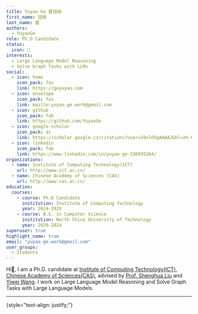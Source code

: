```yaml
---
title: Yuyao Ge 葛钰峣
first_name: 钰峣
last_name: 葛
authors:
  - YuyaoGe
role: Ph.D Candidate
status:
  icon: 🔬
interests:
  - Large Language Model Reasoning
  - Solve Graph Tasks with LLMs
social:
  - icon: home
    icon_pack: fas
    link: https://geyuyao.com
  - icon: envelope
    icon_pack: fas
    link: mailto:yuyao.ge.work@gmail.com
  - icon: github
    icon_pack: fab
    link: https://github.com/YuyaoGe
  - icon: google-scholar
    icon_pack: ai
    link: https://scholar.google.cz/citations?user=S9xlO5gAAAAJ&hl=zh-CN
  - icon: linkedin
    icon_pack: fab
    link: https://www.linkedin.com/in/yuyao-ge-3369352b4/
organizations:
  - name: Institute of Computing Technology(ICT)
    url: http://www.ict.ac.cn/
  - name: Chinese Academy of Sciences (CAS)
    url: http://www.cas.ac.cn/
education:
  courses:
    - course: Ph.D Candidate
      institution: Institute of Computing Technology
      year: 2024-202X
    - course: B.S. in Computer Science
      institution: North China University of Technology
      year: 2020-2024
superuser: true
highlight_name: true
email: "yuyao.ge.work@gmail.com"
user_groups:
  - Students
---
```

Hi👋, I am a Ph.D. candidate at [Institute of Computing Technology(ICT)](http://www.ict.ac.cn/), [Chinese Academy of Sciences(CAS)](http://www.cas.ac.cn/), advised by [Prof. Shenghua Liu](https://shenghua-liu.github.io/) and [Yiwei Wang](https://wangywust.github.io/). I work on Large Language Model Reasoning and Solve Graph Tasks with Large Language Models. 

***

{style="text-align: justify;"}